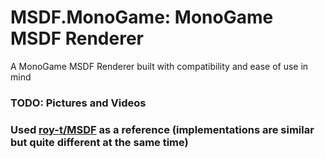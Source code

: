 # MSDF.MonoGame: MonoGame MSDF Renderer

A MonoGame MSDF Renderer built with compatibility and ease of use in mind

### TODO: Pictures and Videos

### Used [roy-t/MSDF](https://github.com/roy-t/MSDF) as a reference (implementations are similar but quite different at the same time)

